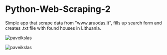 # Python-Web-Scraping-2

Simple app that scrape data from "www.aruodas.lt", fills up search form and creates .txt file with found houses in Lithuania.

![paveikslas](https://user-images.githubusercontent.com/51360361/229803345-c932d483-b5a5-4b8f-a058-99103aa36eee.png)

![paveikslas](https://user-images.githubusercontent.com/51360361/229802621-e2aa7ef4-4125-4a38-b0a6-ecf001e80758.png)

